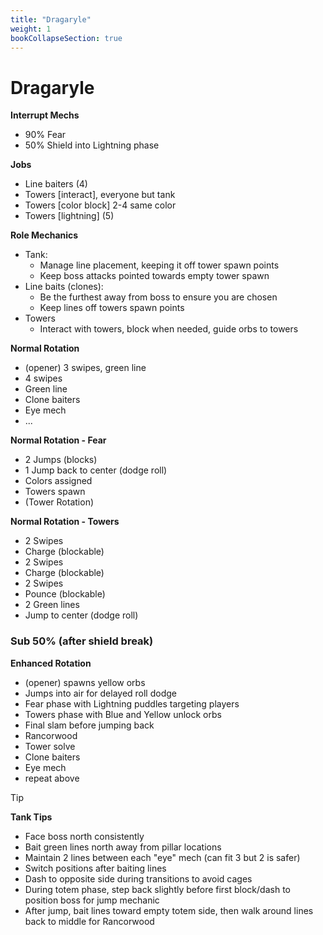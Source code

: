 ```yaml
---
title: "Dragaryle"
weight: 1
bookCollapseSection: true
---
```


# Dragaryle

**Interrupt Mechs**
- 90% Fear
- 50% Shield into Lightning phase

**Jobs**
- Line baiters (4)
- Towers [interact], everyone but tank
- Towers [color block] 2-4 same color
- Towers [lightning] (5)

**Role Mechanics**
- Tank:
  - Manage line placement, keeping it off tower spawn points
  - Keep boss attacks pointed towards empty tower spawn
- Line baits (clones):
  - Be the furthest away from boss to ensure you are chosen
  - Keep lines off towers spawn points
- Towers
  - Interact with towers, block when needed, guide orbs to towers

**Normal Rotation**
- (opener) 3 swipes, green line
- 4 swipes
- Green line
- Clone baiters
- Eye mech
- ...

**Normal Rotation - Fear**
- 2 Jumps (blocks)
- 1 Jump back to center (dodge roll)
- Colors assigned
- Towers spawn
- (Tower Rotation)

**Normal Rotation - Towers**
- 2 Swipes
- Charge (blockable)
- 2 Swipes
- Charge (blockable)
- 2 Swipes
- Pounce (blockable)
- 2 Green lines
- Jump to center (dodge roll)

### Sub 50% (after shield break)

**Enhanced Rotation**
- (opener) spawns yellow orbs
- Jumps into air for delayed roll dodge
- Fear phase with Lightning puddles targeting players
- Towers phase with Blue and Yellow unlock orbs
- Final slam before jumping back
- Rancorwood
- Tower solve
- Clone baiters
- Eye mech
- repeat above

> [!TIP]
> **Tank Tips**
>  - Face boss north consistently
>  - Bait green lines north away from pillar locations
>  - Maintain 2 lines between each "eye" mech (can fit 3 but 2 is safer)
>  - Switch positions after baiting lines
>  - Dash to opposite side during transitions to avoid cages
>  - During totem phase, step back slightly before first block/dash to position boss for jump mechanic
>  - After jump, bait lines toward empty totem side, then walk around lines back to middle for Rancorwood